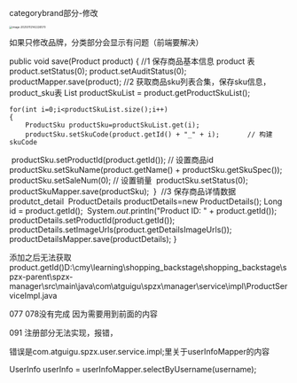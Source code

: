 



categorybrand部分-修改

<img src="C:\Users\chenm\AppData\Roaming\Typora\typora-user-images\image-20250112142226570.png" alt="image-20250112142226570" style="zoom:33%;" />

如果只修改品牌，分类部分会显示有问题（前端要解决）







public void save(Product product) {
    //1 保存商品基本信息 product 表
    product.setStatus(0);
    product.setAuditStatus(0);
    productMapper.save(product);
    //2 获取商品sku列表合集，保存sku信息，product_sku表
    List<ProductSku> productSkuList = product.getProductSkuList();
    
    for(int i=0;i<productSkuList.size();i++)
    {
        ProductSku productSku=productSkuList.get(i);
        productSku.setSkuCode(product.getId() + "_" + i);       // 构建skuCode

​        productSku.setProductId(product.getId());               // 设置商品id
​        productSku.setSkuName(product.getName() + productSku.getSkuSpec());
​        productSku.setSaleNum(0);                               // 设置销量
​        productSku.setStatus(0);
​        productSkuMapper.save(productSku);
​    }
​    //3 保存商品详情数据 produtct_detail
​    ProductDetails productDetails=new ProductDetails();
​    Long id = product.getId();
​    System.*out*.println("Product ID: " + product.getId());
​    productDetails.setProductId(product.getId());
​    productDetails.setImageUrls(product.getDetailsImageUrls());
​    productDetailsMapper.save(productDetails);
}

添加之后无法获取product.getId()D:\cmy\learning\shopping_backstage\shopping_backstage\spzx-parent\spzx-manager\src\main\java\com\atguigu\spzx\manager\service\impl\ProductServiceImpl.java





077 078没有完成 因为需要用到前面的内容





091 注册部分无法实现，报错，

错误是com.atguigu.spzx.user.service.impl;里关于userInfoMapper的内容

UserInfo userInfo = userInfoMapper.selectByUsername(username);